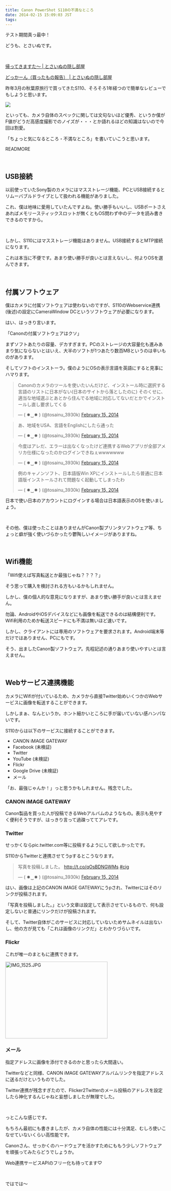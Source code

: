 ```yaml
---
title: Canon PowerShot S110の不満なところ
date: 2014-02-15 15:09:03 JST
tags:
---
```

テスト期間真っ最中！

どうも、とさいぬです。

&nbsp;

<a href="http://tosainu.wktk.so/view/230">帰ってきますた〜 | とさいぬの隠し部屋</a>

<a href="http://tosainu.wktk.so/view/232">どっかーん（買ったもの報告） | とさいぬの隠し部屋</a>

昨年3月の秋葉原旅行で買ってきたS110、そろそろ1年経つので簡単なレビューでもしようと思います。

<img src="https://lh4.googleusercontent.com/-RuVCnF2q5bA/Uv72kq0vqdI/AAAAAAAAC-s/34UX2LNvC1Y/s640/IMG_20140215_140241.jpg" />

といっても、カメラ自体のスペックに関しては文句ないほど優秀、というか僕がF値がどうだ高感度撮影でのノイズが・・・とか語れるほどの知識はないので今回は割愛。

「ちょっと気になるところ・不満なところ」を書いていこうと思います。

READMORE

&nbsp;

## USB接続

以前使っていたSony製のカメラにはマスストレージ機能、PCとUSB接続するとリムーバブルドライブとして扱われる機能がありました。

これ、僕は地味に愛用していたんですよね。使い勝手もいいし、USBポートさえあればメモリースティックスロットが無くともOS問わず中のデータを読み書きできるのですから。

&nbsp;

しかし、S110にはマスストレージ機能はありません。USB接続するとMTP接続になります。

これは本当に不便です。あまり使い勝手が良いとは言えないし、何よりOSを選んできます。

&nbsp;

## 付属ソフトウェア

僕はカメラに付属ソフトウェアは使わないのですが、S110のWebservice連携(後述)の設定にCameraWindow DCというソフトウェアが必要になります。

はい、はっきり言います。

<span class="fontsize6">「Canonの付属ソフトウェアはクソ」</span>

まずソフトあたりの容量、デカすぎます。PCのストレージの大容量化も進みあまり気にならないとはいえ、大半のソフトが1つあたり数百MBというのは辛いものがあります。

そしてソフトのインストーラ。僕のようにOSの表示言語を英語にすると見事にハマります。

<blockquote class="twitter-tweet" lang="en"><p>Canonのカメラのツールを使いたいんだけど、インストール時に選択する言語のリストに日本がない(日本のサイトから落としたのに)&#10;そのくせに、適当な地域選ぶとあとから住んでる地域に対応してないだとかでインストールし直し要求してくる</p>&mdash; ( ✹‿✹ ) (@tosainu_3930k) <a href="https://twitter.com/tosainu_3930k/statuses/434490996894597120">February 15, 2014</a></blockquote>
<script async src="//platform.twitter.com/widgets.js" charset="utf-8"></script>

<blockquote class="twitter-tweet" lang="en"><p>あ、地域をUSA、言語をEnglishにしたら通った</p>&mdash; ( ✹‿✹ ) (@tosainu_3930k) <a href="https://twitter.com/tosainu_3930k/statuses/434491328441765888">February 15, 2014</a></blockquote>
<script async src="//platform.twitter.com/widgets.js" charset="utf-8"></script>

<blockquote class="twitter-tweet" lang="en"><p>今度はアレだ、エラーは出なくなったけど連携するWebアプリが全部アメリカ仕様になったのかログインできねぇwwwwwww</p>&mdash; ( ✹‿✹ ) (@tosainu_3930k) <a href="https://twitter.com/tosainu_3930k/statuses/434492014684434432">February 15, 2014</a></blockquote>
<script async src="//platform.twitter.com/widgets.js" charset="utf-8"></script>

<blockquote class="twitter-tweet" lang="en"><p>例のキャノンソフト、日本語版Win XPにインストールしたら普通に日本語版インストールされて問題なく起動してしまったわ</p>&mdash; ( ✹‿✹ ) (@tosainu_3930k) <a href="https://twitter.com/tosainu_3930k/statuses/434496411753660416">February 15, 2014</a></blockquote>
<script async src="//platform.twitter.com/widgets.js" charset="utf-8"></script>

日本で使い日本のアカウントにログインする場合は日本語表示のOSを使いましょう。

&nbsp;

その他、僕は使ったことはありませんがCanon製プリンタソフトウェア等、ちょっと癖が強く使いづらかったり鬱陶しいイメージがありますね。

&nbsp;

## Wifi機能

「Wifi使えば写真転送とか最強じゃね？？？？」

そう思って購入を検討される方もいるかもしれません。

しかし、僕の個人的な意見になりますが、あまり使い勝手が良いとは言えません。

勿論、AndroidやiOSデバイスなどにも画像を転送できるのは結構便利です。Wifi利用のためか転送スピードにも不満は無いほど速いです。

しかし、クライアントには専用のソフトウェアを要求されます。Android端末等だけではありません、PCにもです。

そう、出ましたCanon製ソフトウェア。先程記述の通りあまり使いやすいとは言えません。

&nbsp;

## Webサービス連携機能

カメラにWifiが付いているため、カメラから直接Twitter始めいくつかのWebサービスに画像を転送することができます。

しかしまぁ、なんというか。ホント細かいところに手が届いていない感ハンパないです。

S110からは以下のサービスに接続することができます。

* CANON iMAGE GATEWAY
* Facebook (未検証)
* Twitter
* YouTube (未検証)
* Flickr
* Google Drive (未検証)
* メール

「お、最強じゃんか！」っと思うかもしれません。残念でした。

### CANON iMAGE GATEWAY
Canon製品を買った人が投稿できるWebアルバムのようなもの。表示も見やすく便利そうですが、はっきり言って過疎っててアレです。

### Twitter
せっかくならpic.twitter.com等に投稿するようにして欲しかったです。

S110からTwitterと連携させてうpするとこうなります。

<blockquote class="twitter-tweet" lang="en"><p>写真を投稿しました。 <a href="http://t.co/qOsBDNGWMs">http://t.co/qOsBDNGWMs</a> <a href="https://twitter.com/search?q=%23cig&amp;src=hash">#cig</a></p>&mdash; ( ✹‿✹ ) (@tosainu_3930k) <a href="https://twitter.com/tosainu_3930k/statuses/434499096028532736">February 15, 2014</a></blockquote>
<script async src="//platform.twitter.com/widgets.js" charset="utf-8"></script>

はい、画像は上記のCANON iMAGE GATEWAYにうpされ、Twitterにはそのリンクが投稿されます。

「写真を投稿しました。」という文章は設定して表示させているもので、何も設定しないと普通にリンクだけが投稿されます。

そして、Twitter自体がこのサービスに対応していないためサムネイルは出ないし、他の方が見ても「これは画像のリンクだ」とわかりづらいです。

### Flickr
これが唯一のまともに連携できます。

<a href="http://www.flickr.com/photos/117597401@N02/12530828873/" title="IMG_1525.JPG by tosainu_3930k, on Flickr"><img src="https://farm8.staticflickr.com/7368/12530828873_5b3c476500_n.jpg" width="320" height="240" alt="IMG_1525.JPG"></a>

### メール
指定アドレスに画像を添付できるのかと思ったら大間違い。

Twitterなどと同様、CANON iMAGE GATEWAYアルバムリンクを指定アドレスに送るだけというものでした。

Twitter連携が残念すぎたので、Flicker2Twitterのメール投稿のアドレスを設定したら神化するんじゃねと妄想しましたが無理でした。

&nbsp;

っとこんな感じです。

もちろん最初にも書きましたが、カメラ自体の性能には十分満足、むしろ使いこなせていないくらい高性能です。

Canonさん、せっかくのハードウェアを活かすためにももう少しソフトウェアを頑張ってみたらどうでしょうか。

Web連携サービスAPIのフリー化も待ってます♡

&nbsp;

ではでは〜
